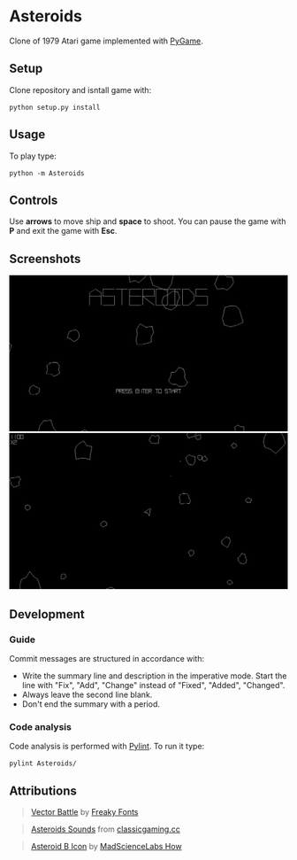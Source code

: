 # Asteroids
Clone of 1979 Atari game implemented with [PyGame](https://www.pygame.org/news).

## Setup
Clone repository and isntall game with:
```
python setup.py install
```

## Usage
To play type:
```
python -m Asteroids
```

## Controls
Use __arrows__ to move ship and __space__ to shoot. You can pause the game with __P__ and exit the game with __Esc__.

## Screenshots
![Title screen](screenshots/title_screen.png)
![Game screen](screenshots/game_screen.png)

## Development

### Guide
Commit messages are structured in accordance with:
- Write the summary line and description in the imperative mode. Start the line with "Fix", "Add", "Change" instead of "Fixed", "Added", "Changed".
- Always leave the second line blank.
- Don't end the summary with a period.

### Code analysis
Code analysis is performed with [Pylint](https://www.pylint.org/). To run it type:
```
pylint Asteroids/
```

## Attributions
> [Vector Battle](https://www.dafont.com/vector-battle.font) by [Freaky Fonts](https://www.dafont.com/freaky-fonts.d137)

> [Asteroids Sounds](http://www.classicgaming.cc/classics/asteroids/sounds) from [classicgaming.cc](http://www.classicgaming.cc/)

> [Asteroid B Icon](http://www.iconarchive.com/show/arcade-saturdays-icons-by-mad-science/Asteroid-B-icon.html) by [MadScienceLabs How](http://www.iconarchive.com/artist/mad-science.html)
